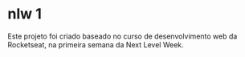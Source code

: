 # nlw 1
Este projeto foi criado baseado no curso de desenvolvimento web da Rocketseat, na primeira semana da Next Level Week.
